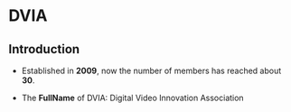 # DVIA

## Introduction

* Established in **2009**, now the number of members has reached about **30**.

* The **FullName** of DVIA: Digital Video Innovation Association
